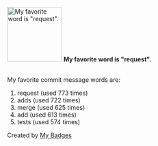 <img src="https://my-badges.github.io/my-badges/favorite-word.png" alt="My favorite word is &quot;request&quot;." title="My favorite word is &quot;request&quot;." width="128">
<strong>My favorite word is &quot;request&quot;.</strong>
<br><br>

My favorite commit message words are:

1. request (used 773 times)
2. adds (used 722 times)
3. merge (used 625 times)
4. add (used 613 times)
5. tests (used 574 times)


Created by <a href="https://github.com/my-badges/my-badges">My Badges</a>